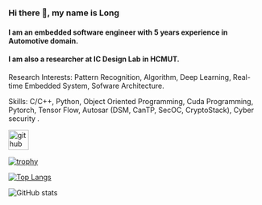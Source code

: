 ### Hi there 👋, my name is Long
#### I am an embedded software engineer with 5 years experience in Automotive domain.
#### I am also a researcher at IC Design Lab in HCMUT.

Research Interests: Pattern Recognition, Algorithm, Deep Learning, Real-time Embedded System, Sofware Architecture.

Skills: C/C++, Python, Object Oriented Programming, Cuda Programming, Pytorch, Tensor Flow, Autosar (DSM, CanTP, SecOC, CryptoStack), Cyber security .



[<img src='https://cdn.jsdelivr.net/npm/simple-icons@3.0.1/icons/github.svg' alt='github' height='40'>](https://github.com/MAK1647)  

[![trophy](https://github-profile-trophy.vercel.app/?username=MAK1647)](https://github.com/ryo-ma/github-profile-trophy)

[![Top Langs](https://github-readme-stats.vercel.app/api/top-langs/?username=MAK1647)](https://github.com/anuraghazra/github-readme-stats)

![GitHub stats](https://github-readme-stats.vercel.app/api?username=MAK1647&show_icons=true)  

